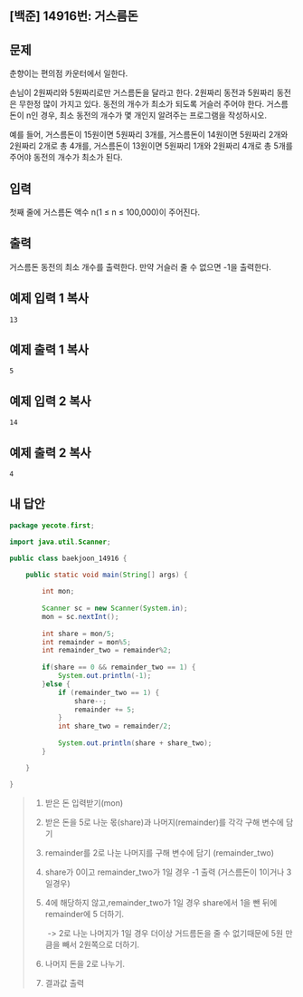 ## [백준] 14916번: 거스름돈



## 문제

춘향이는 편의점 카운터에서 일한다.

손님이 2원짜리와 5원짜리로만 거스름돈을 달라고 한다. 2원짜리 동전과 5원짜리 동전은 무한정 많이 가지고 있다. 동전의 개수가 최소가 되도록 거슬러 주어야 한다. 거스름돈이 n인 경우, 최소 동전의 개수가 몇 개인지 알려주는 프로그램을 작성하시오.

예를 들어, 거스름돈이 15원이면 5원짜리 3개를, 거스름돈이 14원이면 5원짜리 2개와 2원짜리 2개로 총 4개를, 거스름돈이 13원이면 5원짜리 1개와 2원짜리 4개로 총 5개를 주어야 동전의 개수가 최소가 된다.



## 입력

첫째 줄에 거스름돈 액수 n(1 ≤ n ≤ 100,000)이 주어진다.



## 출력

거스름돈 동전의 최소 개수를 출력한다. 만약 거슬러 줄 수 없으면 -1을 출력한다.



## 예제 입력 1 복사

```
13
```



## 예제 출력 1 복사

```
5
```



## 예제 입력 2 복사

```
14
```



## 예제 출력 2 복사

```
4
```



## 내 답안

```java
package yecote.first;

import java.util.Scanner;

public class baekjoon_14916 {

	public static void main(String[] args) {
		
		int mon;
		
		Scanner sc = new Scanner(System.in);
		mon = sc.nextInt();
		
		int share = mon/5; 
		int remainder = mon%5; 
		int remainder_two = remainder%2;
		
		if(share == 0 && remainder_two == 1) {
			System.out.println(-1);
		}else {
			if (remainder_two == 1) {
				share--;
				remainder += 5; 
			}
			int share_two = remainder/2;
			
			System.out.println(share + share_two);
		}

	}

}

```

> 1. 받은 돈 입력받기(mon) 
>
> 2. 받은 돈을 5로 나눈 몫(share)과 나머지(remainder)를 각각 구해 변수에 담기
>
> 3. remainder를 2로 나눈 나머지를 구해 변수에 담기 (remainder_two)
>
> 4. share가 0이고 remainder_two가 1일 경우 -1 출력 (거스름돈이 1이거나 3일경우)
>
> 5. 4에 해당하지 않고,remainder_two가 1일 경우 share에서 1을 뺀 뒤에 remainder에 5 더하기.
>
>    ​    -> 2로 나눈 나머지가 1일 경우 더이상 거드름돈을 줄 수 없기때문에 5원 만큼을 빼서 2원쪽으로 더하기.
>
> 6. 나머지 돈을 2로 나누기.
>
> 7. 결과값 출력

